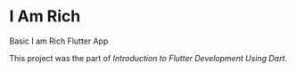 # I Am Rich

Basic I am Rich Flutter App

This project was the part of *Introduction to Flutter Development Using Dart*.
